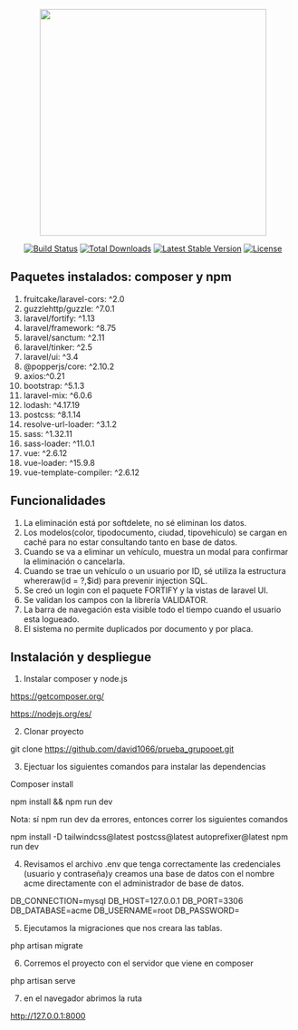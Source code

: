 <p align="center"><a href="https://laravel.com" target="_blank"><img src="https://raw.githubusercontent.com/laravel/art/master/logo-lockup/5%20SVG/2%20CMYK/1%20Full%20Color/laravel-logolockup-cmyk-red.svg" width="400"></a></p>

<p align="center">
<a href="https://travis-ci.org/laravel/framework"><img src="https://travis-ci.org/laravel/framework.svg" alt="Build Status"></a>
<a href="https://packagist.org/packages/laravel/framework"><img src="https://img.shields.io/packagist/dt/laravel/framework" alt="Total Downloads"></a>
<a href="https://packagist.org/packages/laravel/framework"><img src="https://img.shields.io/packagist/v/laravel/framework" alt="Latest Stable Version"></a>
<a href="https://packagist.org/packages/laravel/framework"><img src="https://img.shields.io/packagist/l/laravel/framework" alt="License"></a>
</p>


## Paquetes instalados: composer y npm
1. fruitcake/laravel-cors: ^2.0
2. guzzlehttp/guzzle: ^7.0.1
3. laravel/fortify: ^1.13
4. laravel/framework: ^8.75
5. laravel/sanctum: ^2.11
6. laravel/tinker: ^2.5
7. laravel/ui: ^3.4
8. @popperjs/core: ^2.10.2
9. axios:^0.21
10. bootstrap: ^5.1.3
11. laravel-mix: ^6.0.6
12. lodash: ^4.17.19
13. postcss: ^8.1.14
14. resolve-url-loader: ^3.1.2
15. sass: ^1.32.11
16. sass-loader: ^11.0.1
17. vue: ^2.6.12
18. vue-loader: ^15.9.8
19. vue-template-compiler: ^2.6.12

## Funcionalidades

1. La eliminación está por softdelete, no sé eliminan los datos.
2. Los modelos(color, tipodocumento, ciudad, tipovehiculo) se cargan en caché para no estar consultando tanto en base de datos.
3. Cuando se va a eliminar un vehículo, muestra un modal para confirmar la eliminación o cancelarla.
4. Cuando se trae un vehículo o un usuario por ID, sé utiliza la estructura whereraw(id = ?,$id) para prevenir injection SQL.
5. Se creó un login con el paquete FORTIFY y la vistas de laravel UI.
6. Se validan los campos con la librería VALIDATOR.
7. La barra de navegación esta visible todo el tiempo cuando el usuario esta logueado.
8. El sistema no permite duplicados por documento y por placa.

## Instalación y despliegue

1. Instalar composer y node.js

https://getcomposer.org/

https://nodejs.org/es/

2. Clonar proyecto

git clone https://github.com/david1066/prueba_grupooet.git

3. Ejectuar los siguientes comandos para instalar las dependencias  

Composer install 

npm install && npm run dev

Nota: sí npm run dev da errores, entonces correr los siguientes comandos

npm install -D tailwindcss@latest postcss@latest autoprefixer@latest
npm run dev

4. Revisamos el archivo .env que tenga correctamente las credenciales (usuario y contraseña)y creamos una base de datos con el nombre acme directamente con el administrador de base de datos.

DB_CONNECTION=mysql
DB_HOST=127.0.0.1
DB_PORT=3306
DB_DATABASE=acme
DB_USERNAME=root
DB_PASSWORD=

5. Ejecutamos la migraciones que nos creara las tablas.

php artisan migrate

6. Corremos el proyecto con el servidor que viene en composer

php artisan serve

7. en el navegador abrimos la ruta

http://127.0.0.1:8000
